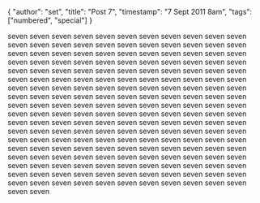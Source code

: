 {
  "author": "set",
  "title": "Post 7",
  "timestamp": "7 Sept 2011 8am",
  "tags": ["numbered", "special"]
}

seven seven seven seven seven seven seven seven seven seven
seven seven seven seven seven seven seven seven seven seven
seven seven seven seven seven seven seven seven seven seven
seven seven seven seven seven seven seven seven seven seven
seven seven seven seven seven seven seven seven seven seven
seven seven seven seven seven seven seven seven seven seven
seven seven seven seven seven seven seven seven seven seven
seven seven seven seven seven seven seven seven seven seven
seven seven seven seven seven seven seven seven seven seven
seven seven seven seven seven seven seven seven seven seven
seven seven seven seven seven seven seven seven seven seven
seven seven seven seven seven seven seven seven seven seven
seven seven seven seven seven seven seven seven seven seven
seven seven seven seven seven seven seven seven seven seven
seven seven seven seven seven seven seven seven seven seven
seven seven seven seven seven seven seven seven seven seven
seven seven seven seven seven seven seven seven seven seven
seven seven seven seven seven seven seven seven seven seven
seven seven seven seven seven seven seven seven seven seven
seven seven seven seven seven seven seven seven seven seven

